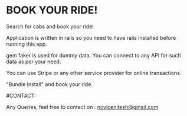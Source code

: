 # BOOK YOUR RIDE!

Search for cabs and book your ride!


Application is written in rails so you need to have rails installed before running this app.

gem faker is used for dummy data. You can connect to any API for such data as per your need. 

You can use Stripe or any other service provider for online transactions.

"Bundle Install" and book your ride.

#CONTACT:

Any Queries, feel free to contact on : novicenitesh@gmail.com 


